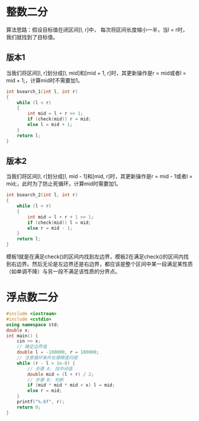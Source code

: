 # 整数二分

算法思路：假设目标值在闭区间[l, r]中， 每次将区间长度缩小一半，当l = r时，我们就找到了目标值。

## 版本1
当我们将区间[l, r]划分成[l, mid]和[mid + 1, r]时，其更新操作是r = mid或者l = mid + 1;，计算mid时不需要加1。

```c++
int bsearch_1(int l, int r)
{
    while (l < r)
    {
        int mid = l + r >> 1;
        if (check(mid)) r = mid;
        else l = mid + 1;
    }
    return l;
}
```

## 版本2
当我们将区间[l, r]划分成[l, mid - 1]和[mid, r]时，其更新操作是r = mid - 1或者l = mid;，此时为了防止死循环，计算mid时需要加1。

```c++
int bsearch_2(int l, int r)
{
    while (l < r)
    {
        int mid = l + r + 1 >> 1;
        if (check(mid)) l = mid;
        else r = mid - 1;
    }
    return l;
}
```

模板1就是在满足check()的区间内找到左边界，模板2在满足check()的区间内找到右边界。然后无论是左边界还是右边界，都应该是整个区间中某一段满足某性质（如单调不降）与另一段不满足该性质的分界点。

# 浮点数二分

```c++
#include <iostream>
#include <cstdio>
using namespace std;
double x;
int main() {
    cin >> x;
    // 确定边界值
    double l = -100000, r = 100000;
    // 注意循环条件处理精度问题
    while (r - l > 1e-8) {
        // 步骤 A: 找中间值
        double mid = (l + r) / 2;
        // 步骤 B: 判断
        if (mid * mid * mid < x) l = mid;
        else r = mid;
    }
    printf("%.6f", r);
    return 0;
}
```

